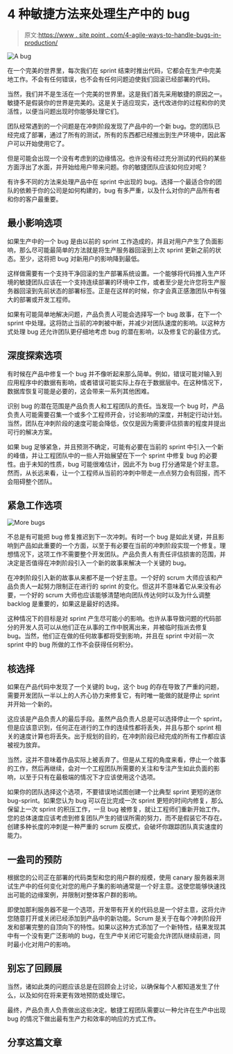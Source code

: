 # 4 种敏捷方法来处理生产中的 bug

> 原文:[https://www . site point . com/4-agile-ways-to-handle-bugs-in-production/](https://www.sitepoint.com/4-agile-ways-to-handle-bugs-in-production/)

![A bug](../Images/a4486cc4d44698aaa937dee831396167.png)

在一个完美的世界里，每次我们在 sprint 结束时推出代码，它都会在生产中完美地工作。不会有任何错误，也不会有任何问题迫使我们回滚已经部署的代码。

当然，我们并不是生活在一个完美的世界里。这是我们首先采用敏捷的原因之一。敏捷不是假装你的世界是完美的。这是关于适应现实，迭代改进你的过程和你的灵活性，以便当问题出现时你能够处理它们。

团队经常遇到的一个问题是在冲刺阶段发现了产品中的一个新 bug。您的团队已经完成了部署，通过了所有的测试，所有的东西都已经推出到生产环境中，因此客户可以开始使用它了。

但是可能会出现一个没有考虑到的边缘情况。也许没有经过充分测试的代码的某些方面浮出了水面，并开始给用户带来问题。你的敏捷团队应该如何应对呢？

有许多不同的方法来处理产品中在 sprint 中出现的 bug。选择一个最适合你的团队的依赖于你的公司是如何构建的，bug 有多严重，以及什么对你的产品所有者和你的客户最重要。

## 最小影响选项

如果生产中的一个 bug 是由以前的 sprint 工作造成的，并且对用户产生了负面影响，那么尽可能最简单的方法就是将生产服务器回滚到上次 sprint 更新之前的状态。至少，这将把 bug 对新用户的影响降到最低。

这样做需要有一个支持干净回滚的生产部署系统设置。一个能够将代码推入生产环境的敏捷团队应该在一个支持连续部署的环境中工作，或者至少是允许您将生产服务器回滚到先前状态的部署标签。正是在这样的时候，你才会真正感激团队中有强大的部署或开发工程师。

如果有可能简单地解决问题，产品负责人可能会选择写一个 bug 故事，在下一个 sprint 中处理。这将防止当前的冲刺被中断，并减少对团队速度的影响。以这种方式处理 bug 还允许团队更仔细地考虑 bug 的潜在影响，以及修复它的最佳方式。

## 深度探索选项

有时候在产品中修复一个 bug 并不像听起来那么简单。例如，错误可能对输入到应用程序中的数据有影响，或者错误可能实际上存在于数据层中。在这种情况下，数据库恢复可能是必要的，这会带来一系列其他困难。

识别 bug 的潜在范围是产品负责人和工程团队的责任。当发现一个 bug 时，产品负责人可能需要召集一个或多个工程师开会，讨论影响的深度，并制定行动计划。当然，团队在冲刺阶段的速度可能会降低，仅仅是因为需要评估损害的程度并提出可行的解决方案。

如果 bug 足够紧急，并且预测不确定，可能有必要在当前的 sprint 中引入一个新的峰值，并让工程团队中的一些人开始展望在下一个 sprint 中修复 bug 的必要性。由于未知的性质，bug 可能很难估计，因此不为 bug 打分通常是个好主意。然而，从长远来看，让一个工程师从当前的冲刺中带走一点点努力会有回报，而不会阻碍整个团队。

## 紧急工作选项

![More bugs](../Images/63f0a9eb1df6aaa845af3aefdac70009.png)

不总是有可能把 bug 修复推迟到下一次冲刺。有时一个 bug 是如此关键，并且影响到产品如此重要的一个方面，以至于有必要在当前的冲刺阶段实现一个修复。理想情况下，这项工作不需要整个开发团队。产品负责人有责任评估损害的范围，并决定是否值得在冲刺阶段引入一个新的故事来解决一个关键的 bug。

在冲刺阶段引入新的故事从来都不是一个好主意。一个好的 scrum 大师应该和产品负责人一起努力限制正在进行的 sprint 的变化。但这并不意味着它从来没有必要，一个好的 scrum 大师也应该能够清楚地向团队传达何时以及为什么调整 backlog 是重要的，如果这是最好的选择。

这种情况下的目标是对 sprint 产生尽可能小的影响。也许从事导致问题的代码部分的开发人员可以从他们正在从事的工作中脱离出来，并被临时指派去修复 bug。当然，他们正在做的任何故事都将受到影响，并且在 sprint 中对前一次 sprint 中的 bug 所做的工作不会获得任何积分。

## 核选择

如果在产品代码中发现了一个关键的 bug，这个 bug 的存在导致了严重的问题，需要开发团队一半以上的人齐心协力来修复它，有时唯一能做的就是停止 sprint 并开始一个新的。

这应该是产品负责人的最后手段。虽然产品负责人总是可以选择停止一个 sprint，但是应该意识到，任何正在进行的工作的连续性都将丢失，并且与那个 sprint 相关的速度计算也将丢失。出于规划的目的，在冲刺阶段已经完成的所有工作都应该被视为放弃。

当然，这并不意味着作品实际上被丢弃了。但是从工程的角度来看，停止一个故事的工作，然后再继续，会对一个工程团队所需要的关注和专注产生如此负面的影响，以至于只有在最极端的情况下才应该使用这个选项。

如果你的团队选择这个选项，不要错误地试图创建一个比典型 sprint 更短的迷你 bug-sprint。如果您认为 bug 可以在比完成一次 sprint 更短的时间内修复，那么保留上一次 sprint 的积压工作，一旦 bug 被修复，就让工程师们重新开始工作。您的总体速度应该考虑到修复团队产生的错误所需的努力，而不是假装它不存在。创建多种长度的冲刺是一种严重的 scrum 反模式，会破坏你跟踪团队真实速度的能力。

## 一盎司的预防

根据您的公司正在部署的代码类型和您的用户群的规模，使用 canary 服务器来测试生产中的任何变化对您的用户子集的影响通常是一个好主意。这使您能够快速找出可能的边缘案例，并限制对整体客户群的影响。

即使加那利服务器不是一个选项，开发带有开关的代码总是一个好主意，这将允许您随意打开或关闭已经添加到产品中的新功能。Scrum 是关于在每个冲刺阶段开发和部署完整的自顶向下的特性。如果以这种方式添加了一个新特性，结果发现其中有一个没有更广泛影响的 bug，在生产中关闭它可能会允许团队继续前进，同时最小化对用户的影响。

## 别忘了回顾展

当然，诸如此类的问题应该总是在回顾会上讨论，以确保每个人都知道发生了什么，以及如何在将来更有效地预防或处理它。

最终，产品负责人负责做出这些决定。敏捷工程团队需要以一种允许在生产中出现 bug 的情况下做出最有生产力和效率的响应的方式工作。

## 分享这篇文章